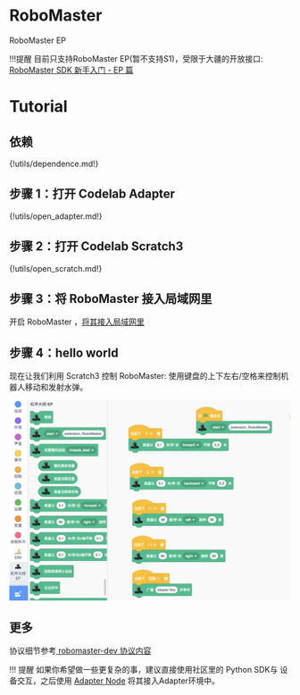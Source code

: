 # RoboMaster
RoboMaster EP

!!!提醒
    目前只支持RoboMaster EP(暂不支持S1)，受限于大疆的开放接口: [RoboMaster SDK 新手入门 - EP 篇](https://robomaster-dev.readthedocs.io/zh_CN/latest/python_sdk/beginner_ep.html)

# Tutorial
## 依赖

{!utils/dependence.md!}

## 步骤 1：打开 Codelab Adapter

{!utils/open_adapter.md!}

## 步骤 2：打开 Codelab Scratch3

{!utils/open_scratch.md!}

## 步骤 3：将 RoboMaster 接入局域网里
开启 RoboMaster ，[将其接入局域网里](https://robomaster-dev.readthedocs.io/zh_CN/latest/sdk/connection.html#id5)

## 步骤 4：hello world
现在让我们利用 Scratch3 控制 RoboMaster: 使用键盘的上下左右/空格来控制机器人移动和发射水弹。

![](/img/f0828fd6c8ca1f7b1fb731554da427b9.png)

<!--
![](/img/9325aa8542cc752d4cea3d2c636b9449.png)

点击打开项目: [robotmaster-helloworld](https://scratch-beta.codelab.club/?sb3url=https://adapter.codelab.club/sb3/Scratch-RoboMaster-helloworld.sb3){target=_blank}
-->

## 更多
协议细节参考[ robomaster-dev 协议内容](https://robomaster-dev.readthedocs.io/zh_CN/latest/sdk/protocol_api.html)

!!! 提醒
    如果你希望做一些更复杂的事，建议直接使用社区里的 Python SDK与 设备交互，之后使用 [Adapter Node](https://adapter.codelab.club/dev_guide/Adapter-Node/) 将其接入Adapter环境中。
